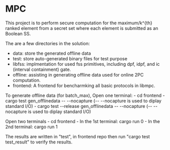 # MPC
This project is to perform secure computation for the maximum/k^{th} ranked element from a secret set where each element is submitted as an Boolean SS.

The are a few directories in the solution:
  - data: store the generated offline data
  - test: store auto-generated binary files for test purpose
  - libfss: implmentation for used fss primitives, including dpf, idpf, and ic (interval containment) gate.
  - offline: assisting in generating offline data used for online 2PC computation.
  - frontend: A frontend for bencharmking all basic protocols in libmpc.

To generate offline data (for batch_max), Open one terminal:
    - cd frontend
    - cargo test gen_offlinedata -- --nocapture (-- --nocapture is used to diplay standard I/O)
    - cargo test --release gen_offlinedata -- --nocapture (-- --nocapture is used to diplay standard I/O)

Open two terminals
    - cd frontend
    - In the 1st terminal: cargo run 0
    - In the 2nd terminal: cargo run 1

The results are written in "test", in frontend repo then run "cargo test test_result" to verify the results.
